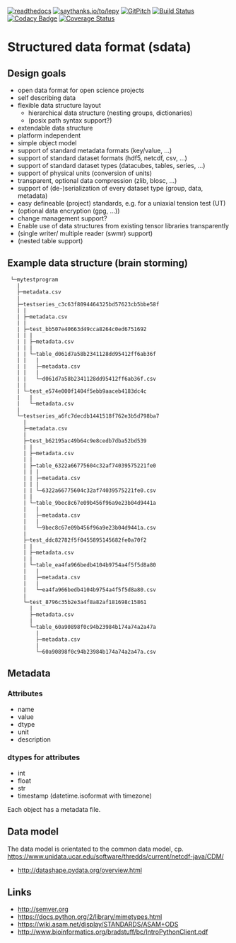 [![readthedocs](https://readthedocs.org/projects/sdata/badge/?version=latest)](http://sdata.readthedocs.io/en/latest/) 
[![saythanks.io/to/lepy](https://img.shields.io/badge/Say%20Thanks-!-1EAEDB.svg)](https://saythanks.io/to/lepy) 
[![GitPitch](https://gitpitch.com/assets/badge.svg)](https://gitpitch.com/lepy/sdata/master?grs=github&t=beige)
[![Build Status](https://travis-ci.org/lepy/sdata.svg?branch=master)](https://travis-ci.org/lepy/sdata)
[![Codacy Badge](https://api.codacy.com/project/badge/Grade/107e46dc4eee4b58a6ef82fce3043a3e)](https://www.codacy.com/app/lepy/sdata?utm_source=github.com&amp;utm_medium=referral&amp;utm_content=lepy/sdata&amp;utm_campaign=Badge_Grade)
[![Coverage Status](https://coveralls.io/repos/github/lepy/sdata/badge.svg?branch=master)](https://coveralls.io/github/lepy/sdata?branch=master)

# Structured data format (sdata)


## Design goals

* open data format for open science projects
* self describing data
* flexible data structure layout
    * hierarchical data structure (nesting groups, dictionaries)
    * (posix path syntax support?)
* extendable data structure
* platform independent
* simple object model
* support of standard metadata formats (key/value, ...)
* support of standard dataset formats (hdf5, netcdf, csv, ...)
* support of standard dataset types (datacubes, tables, series, ...)
* support of physical units (conversion of units)
* transparent, optional data compression (zlib, blosc, ...)
* support of (de-)serialization of every dataset type (group, data, metadata)
* easy defineable (project) standards, e.g. for a uniaxial tension test (UT)
* (optional data encryption (gpg, ...))
* change management support?
* Enable use of data structures from existing tensor libraries transparently
* (single writer/ multiple reader (swmr) support)
* (nested table support)

## Example data structure (brain storming)

```
 └─mytestprogram
   |
   ├─metadata.csv
   |
   ├─testseries_c3c63f8094464325bd57623cb5bbe58f
   | |
   | ├─metadata.csv
   | |
   | ├─test_bb507e40663d49cca8264c0ed6751692
   | | |
   | | ├─metadata.csv
   | | |
   | | └─table_d061d7a58b2341128dd95412ff6ab36f
   | |   |
   | |   ├─metadata.csv
   | |   |
   | |   └─d061d7a58b2341128dd95412ff6ab36f.csv
   | |
   | └─test_e574e000f1404f5ebb9aaceb4183dc4c
   |   |
   |   └─metadata.csv
   |
   └─testseries_a6fc7decdb1441518f762e3b5d798ba7
     |
     ├─metadata.csv
     |
     ├─test_b62195ac49b64c9e8cedb7dba52bd539
     | |
     | ├─metadata.csv
     | |
     | ├─table_6322a66775604c32af74039575221fe0
     | | |
     | | ├─metadata.csv
     | | |
     | | └─6322a66775604c32af74039575221fe0.csv
     | |
     | └─table_9bec8c67e09b456f96a9e23b04d9441a
     |   |
     |   ├─metadata.csv
     |   |
     |   └─9bec8c67e09b456f96a9e23b04d9441a.csv
     |
     ├─test_ddc82782f5f0455895145682fe0a70f2
     | |
     | ├─metadata.csv
     | |
     | └─table_ea4fa966bedb4104b9754a4f5f5d8a80
     |   |
     |   ├─metadata.csv
     |   |
     |   └─ea4fa966bedb4104b9754a4f5f5d8a80.csv
     |
     └─test_8796c35b2e3a4f8a82af181698c15861
       |
       ├─metadata.csv
       |
       └─table_60a90898f0c94b23984b174a74a2a47a
         |
         ├─metadata.csv
         |
         └─60a90898f0c94b23984b174a74a2a47a.csv

```

## Metadata

### Attributes

* name
* value
* dtype
* unit
* description

### dtypes for attributes

* int
* float
* str
* timestamp (datetime.isoformat with timezone)




Each object has a metadata file.

## Data model

The data model is orientated to the common data model, cp. https://www.unidata.ucar.edu/software/thredds/current/netcdf-java/CDM/

* http://datashape.pydata.org/overview.html

## Links

* http://semver.org
* https://docs.python.org/2/library/mimetypes.html
* https://wiki.asam.net/display/STANDARDS/ASAM+ODS
* http://www.bioinformatics.org/bradstuff/bc/IntroPythonClient.pdf
